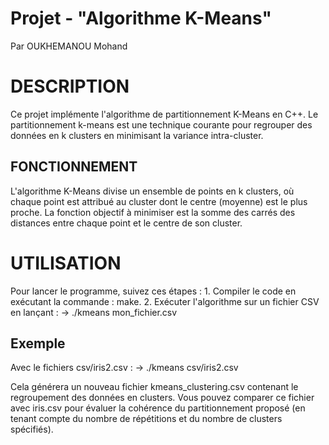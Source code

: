 # Projet - "Algorithme K-Means"

Par OUKHEMANOU Mohand

# DESCRIPTION

Ce projet implémente l'algorithme de partitionnement K-Means en C++. Le partitionnement k-means est une technique courante pour regrouper des données en k clusters en minimisant la variance intra-cluster.

## FONCTIONNEMENT

L'algorithme K-Means divise un ensemble de points en k clusters, où chaque point est attribué au cluster dont le centre (moyenne) est le plus proche. La fonction objectif à minimiser est la somme des carrés des distances entre chaque point et le centre de son cluster.

# **UTILISATION**

Pour lancer le programme, suivez ces étapes :
    1. Compiler le code en exécutant la commande : make.
    2. Exécuter l'algorithme sur un fichier CSV en lançant : 
        -> ./kmeans mon_fichier.csv

## Exemple

Avec le fichiers csv/iris2.csv : 
    -> ./kmeans csv/iris2.csv

Cela générera un nouveau fichier kmeans_clustering.csv contenant le regroupement des données en clusters. Vous pouvez comparer ce fichier avec iris.csv pour évaluer la cohérence du partitionnement proposé (en tenant compte du nombre de répétitions et du nombre de clusters spécifiés).